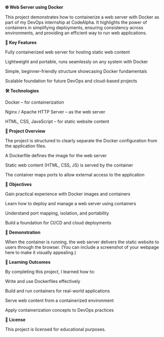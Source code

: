 **🌐 Web Server using Docker**

This project demonstrates how to containerize a web server with Docker as part of my DevOps internship at CodeAlpha. It highlights the power of containers in simplifying deployments, ensuring consistency across environments, and providing an efficient way to run web applications.

**🔑 Key Features**

Fully containerized web server for hosting static web content

Lightweight and portable, runs seamlessly on any system with Docker

Simple, beginner-friendly structure showcasing Docker fundamentals

Scalable foundation for future DevOps and cloud-based projects

**🛠️ Technologies**

Docker – for containerization

Nginx / Apache HTTP Server – as the web server

HTML, CSS, JavaScript – for static website content

**📂 Project Overview**

The project is structured to clearly separate the Docker configuration from the application files.

A Dockerfile defines the image for the web server

Static web content (HTML, CSS, JS) is served by the container

The container maps ports to allow external access to the application

**🎯 Objectives**

Gain practical experience with Docker images and containers

Learn how to deploy and manage a web server using containers

Understand port mapping, isolation, and portability

Build a foundation for CI/CD and cloud deployments

**📸 Demonstration**

When the container is running, the web server delivers the static website to users through the browser.
(You can include a screenshot of your webpage here to make it visually appealing.)

**📖 Learning Outcomes**

By completing this project, I learned how to:

Write and use Dockerfiles effectively

Build and run containers for real-world applications

Serve web content from a containerized environment

Apply containerization concepts to DevOps practices

**📜 License**

This project is licensed for educational purposes.
